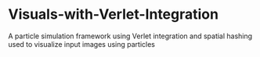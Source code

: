# Visuals-with-Verlet-Integration
A particle simulation framework using Verlet integration and spatial hashing used to visualize input images using particles
